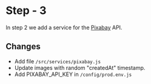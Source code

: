 # Step - 3

In step 2 we add a service for the [Pixabay](https://pixabay.com/en/) API.

## Changes

- Add file `/src/services/pixabay.js`
- Update images with random "createdAt" timestamp.
- Add PIXABAY_API_KEY in `/config/prod.env.js`

